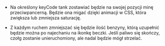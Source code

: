 - Na określony keyCode tank zostawiać będzie na swojej pozycji minę przeciwpancerną. Będzie ona migać dzięki animacji w CSS, która zwiększa lub zmniejsza saturację. 

- Z każdym ruchem zmniejszać się będzie ilość benzyny, którą uzupełnić będzie można po najechaniu na ikonkę beczki. Jeśli paliwo się skończy, czołg zostanie unieruchomiony, ale nadal będzie mógł strzelać. 